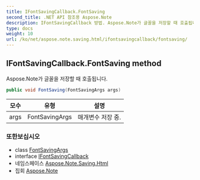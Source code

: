 ```yaml
---
title: IFontSavingCallback.FontSaving
second_title: .NET API 참조용 Aspose.Note
description: IFontSavingCallback 방법. Aspose.Note가 글꼴을 저장할 때 호출됩니다.
type: docs
weight: 10
url: /ko/net/aspose.note.saving.html/ifontsavingcallback/fontsaving/
---
```

## IFontSavingCallback.FontSaving method

Aspose.Note가 글꼴을 저장할 때 호출됩니다.

```csharp
public void FontSaving(FontSavingArgs args)
```

| 모수 | 유형 | 설명 |
| --- | --- | --- |
| args | FontSavingArgs | 매개변수 저장 중. |

### 또한보십시오

* class [FontSavingArgs](../../fontsavingargs/)
* interface [IFontSavingCallback](../)
* 네임스페이스 [Aspose.Note.Saving.Html](../../ifontsavingcallback/)
* 집회 [Aspose.Note](../../../)


